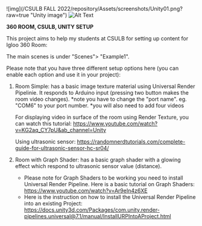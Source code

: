 
![img](/CSULB FALL 2022/repository/Assets/screenshots/Unity01.png?raw=true "Unity image")
![Alt Text](/repository/Assets/Unity01.png)

**360 ROOM, CSULB, UNITY SETUP**

This project aims to help my students at CSULB for setting up content for Igloo 360 Room:

The main scenes is under "Scenes"> "Example1". 

Please note that you have three different setup options here (you can enable each option and use it in your project):

1. Room Simple:
    has a basic image texture material using Universal Render Pipelinie.
    It responds to Arduino input (pressing two button makes the room video changes). 
    *note you have to change the "port name". eg. "COM6" to your port number.
    *you will also need to add four videos 

    For displaying video in surface of the room using Render Texture, you can watch this tutorial: https://www.youtube.com/watch?v=KG2aq_CY7pU&ab_channel=Unity

    Using ultrasonic sensor: https://randomnerdtutorials.com/complete-guide-for-ultrasonic-sensor-hc-sr04/

2. Room with Graph Shader: 
    has a basic graph shader with a glowing effect which respond to ultrasonic sensor value (distance). 
    * Please note for Graph Shaders to be working you need to install Universal Render Pipeline. Here is a basic tutorial on Graph Shaders: https://www.youtube.com/watch?v=Ar9eIn4z6XE
    * Here is the instruction on how to install the Universal Render Pipeline into an existing Project: https://docs.unity3d.com/Packages/com.unity.render-pipelines.universal@7.1/manual/InstallURPIntoAProject.html

